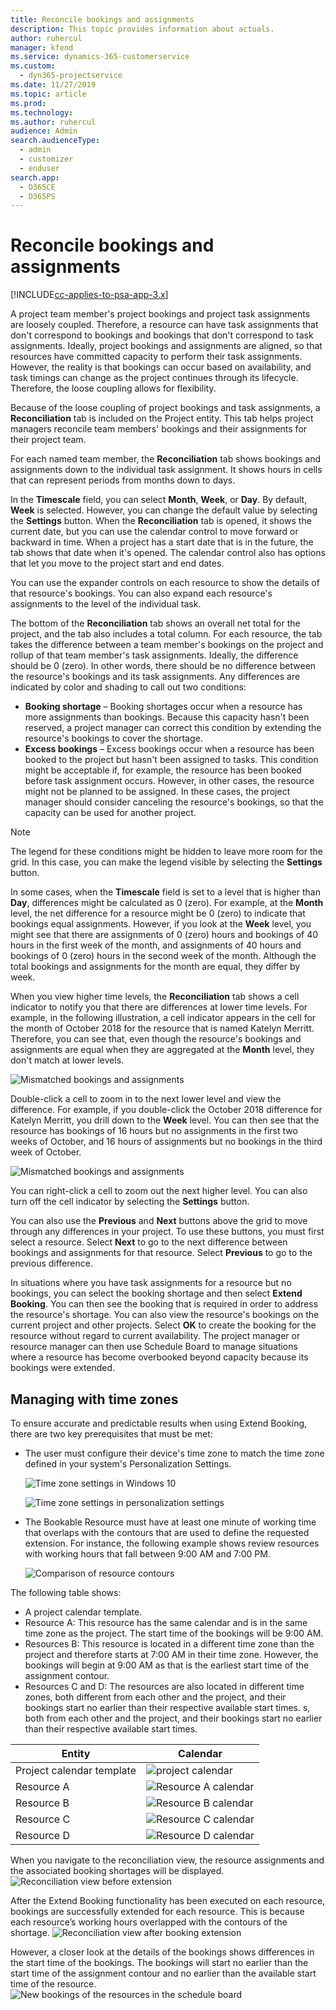 ```yaml
---
title: Reconcile bookings and assignments
description: This topic provides information about actuals. 
author: ruhercul
manager: kfend
ms.service: dynamics-365-customerservice
ms.custom: 
  - dyn365-projectservice
ms.date: 11/27/2019
ms.topic: article
ms.prod: 
ms.technology: 
ms.author: ruhercul
audience: Admin
search.audienceType: 
  - admin
  - customizer
  - enduser
search.app: 
  - D365CE
  - D365PS
---
```


# Reconcile bookings and assignments

[!INCLUDE[cc-applies-to-psa-app-3.x](../includes/cc-applies-to-psa-app-3x.md)]

A project team member's project bookings and project task assignments are loosely coupled. Therefore, a resource can have task assignments that don't correspond to bookings and bookings that don't correspond to task assignments. Ideally, project bookings and assignments are aligned, so that resources have committed capacity to perform their task assignments. However, the reality is that bookings can occur based on availability, and task timings can change as the project continues through its lifecycle. Therefore, the loose coupling allows for flexibility.

Because of the loose coupling of project bookings and task assignments, a **Reconciliation** tab is included on the Project entity. This tab helps project managers reconcile team members' bookings and their assignments for their project team.

For each named team member, the **Reconciliation** tab shows bookings and assignments down to the individual task assignment. It shows hours in cells that can represent periods from months down to days.

In the **Timescale** field, you can select **Month**, **Week**, or **Day**. By default, **Week** is selected. However, you can change the default value by selecting the **Settings** button. When the **Reconciliation** tab is opened, it shows the current date, but you can use the calendar control to move forward or backward in time. When a project has a start date that is in the future, the tab shows that date when it's opened. The calendar control also has options that let you move to the project start and end dates.

You can use the expander controls on each resource to show the details of that resource's bookings. You can also expand each resource's assignments to the level of the individual task.

The bottom of the **Reconciliation** tab shows an overall net total for the project, and the tab also includes a total column. For each resource, the tab takes the difference between a team member's bookings on the project and rollup of that team member's task assignments. Ideally, the difference should be 0 (zero). In other words, there should be no difference between the resource's bookings and its task assignments. Any differences are indicated by color and shading to call out two conditions:

- **Booking shortage** – Booking shortages occur when a resource has more assignments than bookings. Because this capacity hasn't been reserved, a project manager can correct this condition by extending the resource's bookings to cover the shortage.
- **Excess bookings** – Excess bookings occur when a resource has been booked to the project but hasn't been assigned to tasks. This condition might be acceptable if, for example, the resource has been booked before task assignment occurs. However, in other cases, the resource might not be planned to be assigned. In these cases, the project manager should consider canceling the resource's bookings, so that the capacity can be used for another project.

> [!NOTE]
> The legend for these conditions might be hidden to leave more room for the grid. In this case, you can make the legend visible by selecting the **Settings** button.

In some cases, when the **Timescale** field is set to a level that is higher than **Day**, differences might be calculated as 0 (zero). For example, at the **Month** level, the net difference for a resource might be 0 (zero) to indicate that bookings equal assignments. However, if you look at the **Week** level, you might see that there are assignments of 0 (zero) hours and bookings of 40 hours in the first week of the month, and assignments of 40 hours and bookings of 0 (zero) hours in the second week of the month. Although the total bookings and assignments for the month are equal, they differ by week.

When you view higher time levels, the **Reconciliation** tab shows a cell indicator to notify you that there are differences at lower time levels. For example, in the following illustration, a cell indicator appears in the cell for the month of October 2018 for the resource that is named Katelyn Merritt. Therefore, you can see that, even though the resource's bookings and assignments are equal when they are aggregated at the **Month** level, they don't match at lower levels.

![Mismatched bookings and assignments](media/reconcile-assignments-01.JPG)

Double-click a cell to zoom in to the next lower level and view the difference. For example, if you double-click the October 2018 difference for Katelyn Merritt, you drill down to the **Week** level. You can then see that the resource has bookings of 16 hours but no assignments in the first two weeks of October, and 16 hours of assignments but no bookings in the third week of October.

![Mismatched bookings and assignments](media/reconcile-assignments-02.JPG)

You can right-click a cell to zoom out the next higher level. You can also turn off the cell indicator by selecting the **Settings** button. 

You can also use the **Previous** and **Next** buttons above the grid to move through any differences in your project. To use these buttons, you must first select a resource. Select **Next** to go to the next difference between bookings and assignments for that resource. Select **Previous** to go to the previous difference.

In situations where you have task assignments for a resource but no bookings, you can select the booking shortage and then select **Extend Booking**. You can then see the booking that is required in order to address the resource's shortage. You can also view the resource's bookings on the current project and other projects. Select **OK** to create the booking for the resource without regard to current availability. The project manager or resource manager can then use Schedule Board to manage situations where a resource has become overbooked beyond capacity because its bookings were extended.

## Managing with time zones
To ensure accurate and predictable results when using Extend Booking, there are two key prerequisites that must be met:  

- The user must configure their device's time zone to match the time zone defined in your system's Personalization Settings.
 
  ![Time zone settings in Windows 10](media/reconcile-assignments-03.png)

  ![Time zone settings in personalization settings](media/reconcile-assignments-04.png)
 
- The Bookable Resource must have at least one minute of working time that overlaps with the contours that are used to define the requested extension. For instance, the following example shows review resources with working hours that fall between 9:00 AM and 7:00 PM. 

  ![Comparison of resource contours](media/reconcile-assignments-05.png)

The following table shows:

- A project calendar template.
- Resource A: This resource has the same calendar and is in the same time zone as the project. The start time of the bookings will be 9:00 AM.
- Resources B: This resource is located in a different time zone than the project and therefore starts at 7:00 AM in their time zone. However, the bookings will begin at 9:00 AM as that is the earliest start time of the assignment contour.
- Resources C and D: The resources are also located in different time zones, both different from each other and the project, and their bookings start no earlier than their respective available start times.
s, both from each other and the project, and their bookings start no earlier than their respective available start times.

|Entity  |Calendar  |
|-|-|
|Project calendar template   | ![project calendar](media/reconcile-assignments-06.png) |
|Resource A  | ![Resource A calendar](media/reconcile-assignments-06.png) |
|Resource B  |  ![Resource B calendar](media/reconcile-assignments-07.png) |
|Resource C  |  ![Resource C calendar](media/reconcile-assignments-08.png) |
|Resource D  | ![Resource D calendar](media/reconcile-assignments-09.png)  |
 
When you navigate to the reconciliation view, the resource assignments and the associated booking shortages will be displayed.
 ![Reconciliation view before extension](media/reconcile-assignments-10.png)

After the Extend Booking functionality has been executed on each resource, bookings are successfully extended for each resource. This is because each resource’s working hours overlapped with the contours of the shortage.
 ![Reconciliation view after booking extension](media/reconcile-assignments-11.png) 

However, a closer look at the details of the bookings shows differences in the start time of the bookings. The bookings will start no earlier than the start time of the assignment contour and no earlier than the available start time of the resource.
 ![New bookings of the resources in the schedule board](media/reconcile-assignments-12.png)
